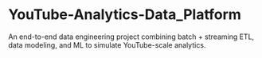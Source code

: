 # YouTube-Analytics-Data_Platform
An end-to-end data engineering project combining batch + streaming ETL, data modeling, and ML to simulate YouTube-scale analytics.
